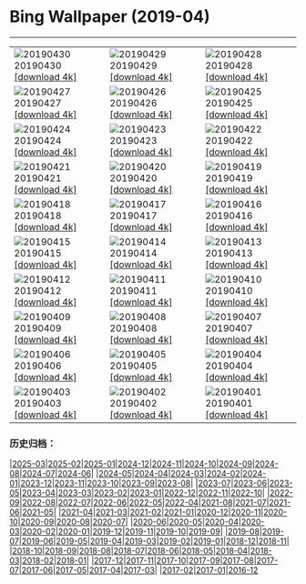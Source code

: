 # Bing Wallpaper (2019-04)
**************

<table><tr><td><img class="wallpaper" src="https://www.bing.com/th?id=OHR.may1_ZH-CN8582006115_1920x1080.jpg" alt="20190430"> 20190430 <a href="https://www.bing.com/th?id=OHR.may1_ZH-CN8582006115_UHD.jpg">[download 4k]</a></td><td><img class="wallpaper" src="https://www.bing.com/th?id=OHR.GlenfinnanViaduct_ZH-CN8400951216_1920x1080.jpg" alt="20190429"> 20190429 <a href="https://www.bing.com/th?id=OHR.GlenfinnanViaduct_ZH-CN8400951216_UHD.jpg">[download 4k]</a></td><td><img class="wallpaper" src="https://www.bing.com/th?id=OHR.BabySloth_ZH-CN8329403615_1920x1080.jpg" alt="20190428"> 20190428 <a href="https://www.bing.com/th?id=OHR.BabySloth_ZH-CN8329403615_UHD.jpg">[download 4k]</a></td></tr><tr><td><img class="wallpaper" src="https://www.bing.com/th?id=OHR.SpringBadlands_ZH-CN8280871661_1920x1080.jpg" alt="20190427"> 20190427 <a href="https://www.bing.com/th?id=OHR.SpringBadlands_ZH-CN8280871661_UHD.jpg">[download 4k]</a></td><td><img class="wallpaper" src="https://www.bing.com/th?id=OHR.BloomingAloe_ZH-CN8209855003_1920x1080.jpg" alt="20190426"> 20190426 <a href="https://www.bing.com/th?id=OHR.BloomingAloe_ZH-CN8209855003_UHD.jpg">[download 4k]</a></td><td><img class="wallpaper" src="https://www.bing.com/th?id=OHR.CoastalFog_ZH-CN8104406852_1920x1080.jpg" alt="20190425"> 20190425 <a href="https://www.bing.com/th?id=OHR.CoastalFog_ZH-CN8104406852_UHD.jpg">[download 4k]</a></td></tr><tr><td><img class="wallpaper" src="https://www.bing.com/th?id=OHR.FireIce_ZH-CN2924097132_1920x1080.jpg" alt="20190424"> 20190424 <a href="https://www.bing.com/th?id=OHR.FireIce_ZH-CN2924097132_UHD.jpg">[download 4k]</a></td><td><img class="wallpaper" src="https://www.bing.com/th?id=OHR.RainforestMoss_ZH-CN2878951870_1920x1080.jpg" alt="20190423"> 20190423 <a href="https://www.bing.com/th?id=OHR.RainforestMoss_ZH-CN2878951870_UHD.jpg">[download 4k]</a></td><td><img class="wallpaper" src="https://www.bing.com/th?id=OHR.CasaBatllo_ZH-CN2826447794_1920x1080.jpg" alt="20190422"> 20190422 <a href="https://www.bing.com/th?id=OHR.CasaBatllo_ZH-CN2826447794_UHD.jpg">[download 4k]</a></td></tr><tr><td><img class="wallpaper" src="https://www.bing.com/th?id=OHR.LaysanAlbatross_ZH-CN2784683590_1920x1080.jpg" alt="20190421"> 20190421 <a href="https://www.bing.com/th?id=OHR.LaysanAlbatross_ZH-CN2784683590_UHD.jpg">[download 4k]</a></td><td><img class="wallpaper" src="https://www.bing.com/th?id=OHR.HidingEggs_ZH-CN2732414254_1920x1080.jpg" alt="20190420"> 20190420 <a href="https://www.bing.com/th?id=OHR.HidingEggs_ZH-CN2732414254_UHD.jpg">[download 4k]</a></td><td><img class="wallpaper" src="https://www.bing.com/th?id=OHR.CoveSpires_ZH-CN2680932006_1920x1080.jpg" alt="20190419"> 20190419 <a href="https://www.bing.com/th?id=OHR.CoveSpires_ZH-CN2680932006_UHD.jpg">[download 4k]</a></td></tr><tr><td><img class="wallpaper" src="https://www.bing.com/th?id=OHR.Paepalanthus_ZH-CN2626725103_1920x1080.jpg" alt="20190418"> 20190418 <a href="https://www.bing.com/th?id=OHR.Paepalanthus_ZH-CN2626725103_UHD.jpg">[download 4k]</a></td><td><img class="wallpaper" src="https://www.bing.com/th?id=OHR.ChipmunkCheeks_ZH-CN2370754946_1920x1080.jpg" alt="20190417"> 20190417 <a href="https://www.bing.com/th?id=OHR.ChipmunkCheeks_ZH-CN2370754946_UHD.jpg">[download 4k]</a></td><td><img class="wallpaper" src="https://www.bing.com/th?id=OHR.HopeValley_ZH-CN2208363231_1920x1080.jpg" alt="20190416"> 20190416 <a href="https://www.bing.com/th?id=OHR.HopeValley_ZH-CN2208363231_UHD.jpg">[download 4k]</a></td></tr><tr><td><img class="wallpaper" src="https://www.bing.com/th?id=OHR.BesenheideBDJ_ZH-CN2139380821_1920x1080.jpg" alt="20190415"> 20190415 <a href="https://www.bing.com/th?id=OHR.BesenheideBDJ_ZH-CN2139380821_UHD.jpg">[download 4k]</a></td><td><img class="wallpaper" src="https://www.bing.com/th?id=OHR.AlpineEucalyptBark_ZH-CN2046783535_1920x1080.jpg" alt="20190414"> 20190414 <a href="https://www.bing.com/th?id=OHR.AlpineEucalyptBark_ZH-CN2046783535_UHD.jpg">[download 4k]</a></td><td><img class="wallpaper" src="https://www.bing.com/th?id=OHR.GOTPath_ZH-CN1955635212_1920x1080.jpg" alt="20190413"> 20190413 <a href="https://www.bing.com/th?id=OHR.GOTPath_ZH-CN1955635212_UHD.jpg">[download 4k]</a></td></tr><tr><td><img class="wallpaper" src="https://www.bing.com/th?id=OHR.YukonEmerald_ZH-CN1893750172_1920x1080.jpg" alt="20190412"> 20190412 <a href="https://www.bing.com/th?id=OHR.YukonEmerald_ZH-CN1893750172_UHD.jpg">[download 4k]</a></td><td><img class="wallpaper" src="https://www.bing.com/th?id=OHR.BigWindDay_ZH-CN1837859776_1920x1080.jpg" alt="20190411"> 20190411 <a href="https://www.bing.com/th?id=OHR.BigWindDay_ZH-CN1837859776_UHD.jpg">[download 4k]</a></td><td><img class="wallpaper" src="https://www.bing.com/th?id=OHR.Bollenstreek_ZH-CN5400317097_1920x1080.jpg" alt="20190410"> 20190410 <a href="https://www.bing.com/th?id=OHR.Bollenstreek_ZH-CN5400317097_UHD.jpg">[download 4k]</a></td></tr><tr><td><img class="wallpaper" src="https://www.bing.com/th?id=OHR.SibWrestling_ZH-CN4106007210_1920x1080.jpg" alt="20190409"> 20190409 <a href="https://www.bing.com/th?id=OHR.SibWrestling_ZH-CN4106007210_UHD.jpg">[download 4k]</a></td><td><img class="wallpaper" src="https://www.bing.com/th?id=OHR.BlueTide_ZH-CN4055424992_1920x1080.jpg" alt="20190408"> 20190408 <a href="https://www.bing.com/th?id=OHR.BlueTide_ZH-CN4055424992_UHD.jpg">[download 4k]</a></td><td><img class="wallpaper" src="https://www.bing.com/th?id=OHR.WallaceMonument_ZH-CN4008495741_1920x1080.jpg" alt="20190407"> 20190407 <a href="https://www.bing.com/th?id=OHR.WallaceMonument_ZH-CN4008495741_UHD.jpg">[download 4k]</a></td></tr><tr><td><img class="wallpaper" src="https://www.bing.com/th?id=OHR.GTNPBeaver_ZH-CN3940626643_1920x1080.jpg" alt="20190406"> 20190406 <a href="https://www.bing.com/th?id=OHR.GTNPBeaver_ZH-CN3940626643_UHD.jpg">[download 4k]</a></td><td><img class="wallpaper" src="https://www.bing.com/th?id=OHR.ChilehausHH_ZH-CN3895221092_1920x1080.jpg" alt="20190405"> 20190405 <a href="https://www.bing.com/th?id=OHR.ChilehausHH_ZH-CN3895221092_UHD.jpg">[download 4k]</a></td><td><img class="wallpaper" src="https://www.bing.com/th?id=OHR.QingmingBridge_ZH-CN3844222543_1920x1080.jpg" alt="20190404"> 20190404 <a href="https://www.bing.com/th?id=OHR.QingmingBridge_ZH-CN3844222543_UHD.jpg">[download 4k]</a></td></tr><tr><td><img class="wallpaper" src="https://www.bing.com/th?id=OHR.NelderPlot_ZH-CN3786459560_1920x1080.jpg" alt="20190403"> 20190403 <a href="https://www.bing.com/th?id=OHR.NelderPlot_ZH-CN3786459560_UHD.jpg">[download 4k]</a></td><td><img class="wallpaper" src="https://www.bing.com/th?id=OHR.BistiBadlands_ZH-CN5428677883_1920x1080.jpg" alt="20190402"> 20190402 <a href="https://www.bing.com/th?id=OHR.BistiBadlands_ZH-CN5428677883_UHD.jpg">[download 4k]</a></td><td><img class="wallpaper" src="https://www.bing.com/th?id=OHR.HCABooks_ZH-CN3645291678_1920x1080.jpg" alt="20190401"> 20190401 <a href="https://www.bing.com/th?id=OHR.HCABooks_ZH-CN3645291678_UHD.jpg">[download 4k]</a></td></tr></table>

### 历史归档：

|[2025-03](/../2025-03/2025-03.md)|[2025-02](/../2025-02/2025-02.md)|[2025-01](/../2025-01/2025-01.md)|[2024-12](/../2024-12/2024-12.md)|[2024-11](/../2024-11/2024-11.md)|[2024-10](/../2024-10/2024-10.md)|[2024-09](/../2024-09/2024-09.md)|[2024-08](/../2024-08/2024-08.md)|[2024-07](/../2024-07/2024-07.md)|[2024-06](/../2024-06/2024-06.md)|
|[2024-05](/../2024-05/2024-05.md)|[2024-04](/../2024-04/2024-04.md)|[2024-03](/../2024-03/2024-03.md)|[2024-02](/../2024-02/2024-02.md)|[2024-01](/../2024-01/2024-01.md)|[2023-12](/../2023-12/2023-12.md)|[2023-11](/../2023-11/2023-11.md)|[2023-10](/../2023-10/2023-10.md)|[2023-09](/../2023-09/2023-09.md)|[2023-08](/../2023-08/2023-08.md)|
|[2023-07](/../2023-07/2023-07.md)|[2023-06](/../2023-06/2023-06.md)|[2023-05](/../2023-05/2023-05.md)|[2023-04](/../2023-04/2023-04.md)|[2023-03](/../2023-03/2023-03.md)|[2023-02](/../2023-02/2023-02.md)|[2023-01](/../2023-01/2023-01.md)|[2022-12](/../2022-12/2022-12.md)|[2022-11](/../2022-11/2022-11.md)|[2022-10](/../2022-10/2022-10.md)|
|[2022-09](/../2022-09/2022-09.md)|[2022-08](/../2022-08/2022-08.md)|[2022-07](/../2022-07/2022-07.md)|[2022-06](/../2022-06/2022-06.md)|[2022-05](/../2022-05/2022-05.md)|[2022-04](/../2022-04/2022-04.md)|[2021-08](/../2021-08/2021-08.md)|[2021-07](/../2021-07/2021-07.md)|[2021-06](/../2021-06/2021-06.md)|[2021-05](/../2021-05/2021-05.md)|
|[2021-04](/../2021-04/2021-04.md)|[2021-03](/../2021-03/2021-03.md)|[2021-02](/../2021-02/2021-02.md)|[2021-01](/../2021-01/2021-01.md)|[2020-12](/../2020-12/2020-12.md)|[2020-11](/../2020-11/2020-11.md)|[2020-10](/../2020-10/2020-10.md)|[2020-09](/../2020-09/2020-09.md)|[2020-08](/../2020-08/2020-08.md)|[2020-07](/../2020-07/2020-07.md)|
|[2020-06](/../2020-06/2020-06.md)|[2020-05](/../2020-05/2020-05.md)|[2020-04](/../2020-04/2020-04.md)|[2020-03](/../2020-03/2020-03.md)|[2020-02](/../2020-02/2020-02.md)|[2020-01](/../2020-01/2020-01.md)|[2019-12](/../2019-12/2019-12.md)|[2019-11](/../2019-11/2019-11.md)|[2019-10](/../2019-10/2019-10.md)|[2019-09](/../2019-09/2019-09.md)|
|[2019-08](/../2019-08/2019-08.md)|[2019-07](/../2019-07/2019-07.md)|[2019-06](/../2019-06/2019-06.md)|[2019-05](/../2019-05/2019-05.md)|[2019-04](/2019-04.md)|[2019-03](/../2019-03/2019-03.md)|[2019-02](/../2019-02/2019-02.md)|[2019-01](/../2019-01/2019-01.md)|[2018-12](/../2018-12/2018-12.md)|[2018-11](/../2018-11/2018-11.md)|
|[2018-10](/../2018-10/2018-10.md)|[2018-09](/../2018-09/2018-09.md)|[2018-08](/../2018-08/2018-08.md)|[2018-07](/../2018-07/2018-07.md)|[2018-06](/../2018-06/2018-06.md)|[2018-05](/../2018-05/2018-05.md)|[2018-04](/../2018-04/2018-04.md)|[2018-03](/../2018-03/2018-03.md)|[2018-02](/../2018-02/2018-02.md)|[2018-01](/../2018-01/2018-01.md)|
|[2017-12](/../2017-12/2017-12.md)|[2017-11](/../2017-11/2017-11.md)|[2017-10](/../2017-10/2017-10.md)|[2017-09](/../2017-09/2017-09.md)|[2017-08](/../2017-08/2017-08.md)|[2017-07](/../2017-07/2017-07.md)|[2017-06](/../2017-06/2017-06.md)|[2017-05](/../2017-05/2017-05.md)|[2017-04](/../2017-04/2017-04.md)|[2017-03](/../2017-03/2017-03.md)|
|[2017-02](/../2017-02/2017-02.md)|[2017-01](/../2017-01/2017-01.md)|[2016-12](/../2016-12/2016-12.md)